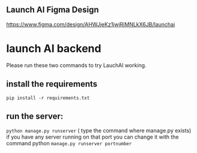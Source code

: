 ## Launch AI Figma Design
https://www.figma.com/design/AHWJjeKz1jwjRiMNLkX6JB/launchai
# launch AI backend 
Please run these two commands to try LauchAI working.
## install the requirements
`pip install -r requirements.txt`
## run the server: 
` python manage.py runserver `
( type the command where manage.py exists)
if you have any server running on that port you can change it with the command python 
`manage.py runserver portnumber`
 
